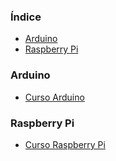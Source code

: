 ### Índice

* [Arduino](#arduino)
* [Raspberry Pi](#raspberry-pi)


### Arduino

* [Curso Arduino](https://www.electrofun.pt/blog/curso-arduino-0-introducao/)


### Raspberry Pi

* [Curso Raspberry Pi](https://www.electrofun.pt/blog/curso-raspberry-pi-1-introducao-indice/)

